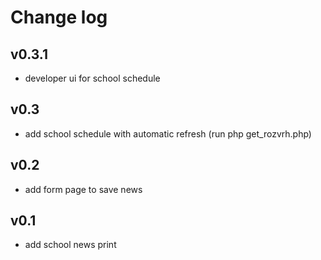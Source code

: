 # **Change log**

## v0.3.1

- developer ui for school schedule

## v0.3

- add school schedule with automatic refresh (run php get_rozvrh.php)

## v0.2

- add form page to save news

## v0.1

- add school news print